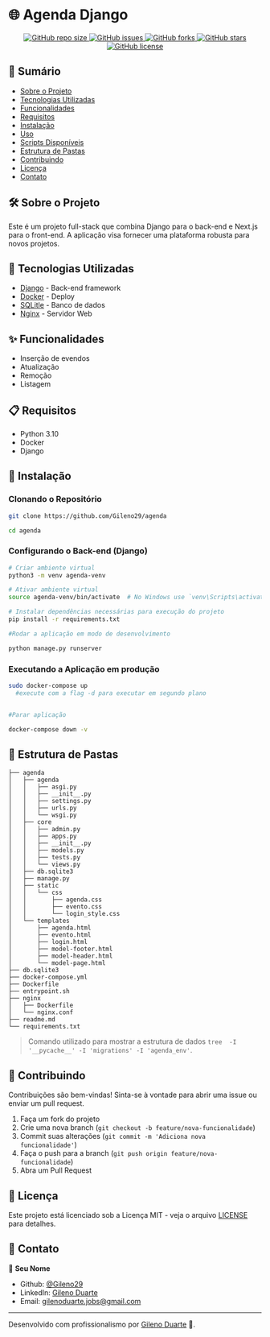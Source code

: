 
# 🌐 Agenda Django 

<p align="center">
  <a href="https://github.com/Gileno29/agenda">
    <img alt="GitHub repo size" src="https://img.shields.io/github/repo-size/guedes-jr/django_next_auth">
  </a>
  <a href="https://github.com/Gileno29/agenda/issues">
    <img alt="GitHub issues" src="https://img.shields.io/github/issues/guedes-jr/django_next_auth">
  </a>
  <a href="https://github.com/Gileno29/agenda/network">
    <img alt="GitHub forks" src="https://img.shields.io/github/forks/guedes-jr/django_next_auth">
  </a>
  <a href="https://github.com/Gileno29/agenda/stargazers">
    <img alt="GitHub stars" src="https://img.shields.io/github/stars/guedes-jr/django_next_auth">
  </a>
  <a href="https://github.com/Gileno29/agenda/blob/main/LICENSE">
    <img alt="GitHub license" src="https://img.shields.io/github/license/guedes-jr/django_next_auth">
  </a>
</p>

## 📝 Sumário

- [Sobre o Projeto](#sobre-o-projeto)
- [Tecnologias Utilizadas](#tecnologias-utilizadas)
- [Funcionalidades](#funcionalidades)
- [Requisitos](#requisitos)
- [Instalação](#instalação)
- [Uso](#uso)
- [Scripts Disponíveis](#scripts-disponíveis)
- [Estrutura de Pastas](#estrutura-de-pastas)
- [Contribuindo](#contribuindo)
- [Licença](#licença)
- [Contato](#contato)

## 🛠️ Sobre o Projeto

Este é um projeto full-stack que combina Django para o back-end e Next.js para o front-end. A aplicação visa fornecer uma plataforma robusta para novos projetos.

## 🧰 Tecnologias Utilizadas

- [Django](https://www.djangoproject.com/) - Back-end framework
- [Docker](https://www.docker.com/) - Deploy
- [SQLitle](https://www.sqlite.org/) - Banco de dados
- [Nginx](https://nginx.org/en/) - Servidor Web

## ✨ Funcionalidades

- Inserção de evendos
- Atualização
- Remoção
- Listagem

## 📋 Requisitos

- Python 3.10
- Docker
- Django

## 🚀 Instalação

### Clonando o Repositório

```bash
git clone https://github.com/Gileno29/agenda

cd agenda
```

### Configurando o Back-end (Django)

```bash
# Criar ambiente virtual
python3 -m venv agenda-venv

# Ativar ambiente virtual
source agenda-venv/bin/activate  # No Windows use `venv\Scripts\activate`

# Instalar dependências necessárias para execução do projeto
pip install -r requirements.txt

#Rodar a aplicação em modo de desenvolvimento

python manage.py runserver
```


### Executando a Aplicação em produção

```bash
sudo docker-compose up 
  #execute com a flag -d para executar em segundo plano


#Parar aplicação

docker-compose down -v
```
## 📁 Estrutura de Pastas

```plaintext
├── agenda
│   ├── agenda
│   │   ├── asgi.py
│   │   ├── __init__.py
│   │   ├── settings.py
│   │   ├── urls.py
│   │   └── wsgi.py
│   ├── core
│   │   ├── admin.py
│   │   ├── apps.py
│   │   ├── __init__.py
│   │   ├── models.py
│   │   ├── tests.py
│   │   └── views.py
│   ├── db.sqlite3
│   ├── manage.py
│   ├── static
│   │   └── css
│   │       ├── agenda.css
│   │       ├── evento.css
│   │       └── login_style.css
│   └── templates
│       ├── agenda.html
│       ├── evento.html
│       ├── login.html
│       ├── model-footer.html
│       ├── model-header.html
│       └── model-page.html
├── db.sqlite3
├── docker-compose.yml
├── Dockerfile
├── entrypoint.sh
├── nginx
│   ├── Dockerfile
│   └── nginx.conf
├── readme.md
└── requirements.txt
```
> Comando utilizado para mostrar a estrutura de dados `tree  -I '__pycache__' -I 'migrations' -I 'agenda_env'`.

## 🤝 Contribuindo

Contribuições são bem-vindas! Sinta-se à vontade para abrir uma issue ou enviar um pull request.

1. Faça um fork do projeto
2. Crie uma nova branch (`git checkout -b feature/nova-funcionalidade`)
3. Commit suas alterações (`git commit -m 'Adiciona nova funcionalidade'`)
4. Faça o push para a branch (`git push origin feature/nova-funcionalidade`)
5. Abra um Pull Request

## 📄 Licença

Este projeto está licenciado sob a Licença MIT - veja o arquivo [LICENSE](LICENSE) para detalhes.

## 📧 Contato

👤 **Seu Nome**

- Github: [@Gileno29](https://github.com/Gileno29/agenda)
- LinkedIn: [Gileno Duarte](https://www.linkedin.com/in/gileno-cordeiro-duarte-75913a164/)
- Email: gilenoduarte.jobs@gmail.com
---

Desenvolvido com profissionalismo por [Gileno Duarte](https://github.com/Gileno29/agenda) 🤖.
